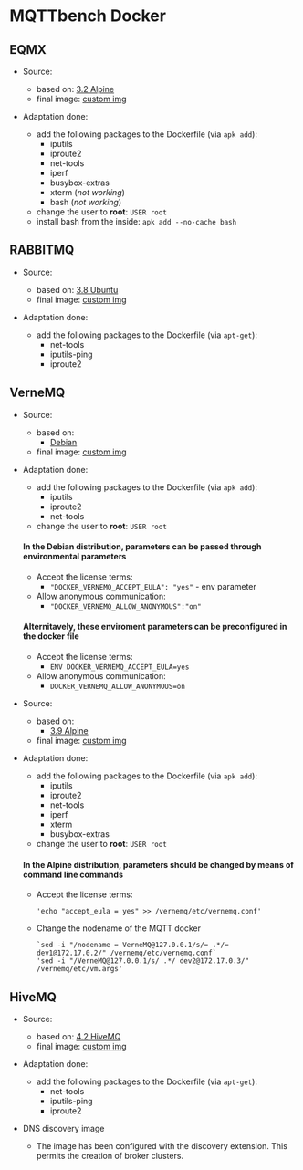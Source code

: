 # MQTTbench Docker

## EQMX
- Source: 
  + based on: [3.2 Alpine](https://github.com/emqx/emqx-docker/blob/master/v3.2/Dockerfile)
  + final image: [custom img](https://hub.docker.com/r/flipperthedog/emqx-bash)

- Adaptation done:
  + add the following packages to the Dockerfile (via `apk add`):
    - iputils
    - iproute2
    - net-tools
    - iperf
    - busybox-extras
    - xterm (_not working_)
    - bash (_not working_)
  + change the user to **root**: `USER root`
  + install bash from the inside: `apk add --no-cache bash` 

## RABBITMQ
- Source: 
  + based on: [3.8 Ubuntu](https://github.com/docker-library/rabbitmq/blob/853ba639f40baeb1f6ae021730fe8b71386b0999/3.8/ubuntu/Dockerfile)
  + final image: [custom img](https://hub.docker.com/r/flipperthedog/rabbitmq)
  
- Adaptation done:
  + add the following packages to the Dockerfile (via `apt-get`):
    - net-tools
    - iputils-ping
    - iproute2


## VerneMQ
- Source: 
  + based on: 
    - [Debian](https://github.com/vernemq/docker-vernemq/blob/master/Dockerfile)
  + final image: [custom img](https://hub.docker.com/r/francigjeci/vernemq-debian)

- Adaptation done:
  + add the following packages to the Dockerfile (via `apk add`):
    - iputils
    - iproute2
    - net-tools
  + change the user to **root**: `USER root`
  #### In the Debian distribution, parameters can be passed through environmental parameters 
  + Accept the license terms: 
    - `"DOCKER_VERNEMQ_ACCEPT_EULA": "yes"` -  env parameter
  + Allow anonymous communication: 
    - `"DOCKER_VERNEMQ_ALLOW_ANONYMOUS":"on"`
  #### Alternitavely, these enviroment parameters can be preconfigured in the docker file 
  + Accept the license terms: 
    - `ENV DOCKER_VERNEMQ_ACCEPT_EULA=yes`
  + Allow anonymous communication: 
    - `DOCKER_VERNEMQ_ALLOW_ANONYMOUS=on`
  
- Source: 
  + based on: 
    - [3.9 Alpine](https://github.com/vernemq/docker-vernemq/blob/master/Dockerfile.alpine)
  + final image: [custom img]()

- Adaptation done:
  + add the following packages to the Dockerfile (via `apk add`):
    - iputils
    - iproute2
    - net-tools
    - iperf
    - xterm
    - busybox-extras
  + change the user to **root**: `USER root`
  #### In the Alpine distribution, parameters should be changed by means of command line commands
  + Accept the license terms:
        
        'echo "accept_eula = yes" >> /vernemq/etc/vernemq.conf'
  
  + Change the nodename of the MQTT docker 
  
        `sed -i "/nodename = VerneMQ@127.0.0.1/s/= .*/= dev1@172.17.0.2/" /vernemq/etc/vernemq.conf`
        'sed -i "/VerneMQ@127.0.0.1/s/ .*/ dev2@172.17.0.3/" /vernemq/etc/vm.args'

  
  
  

## HiveMQ
- Source: 
  + based on: [4.2 HiveMQ](https://github.com/hivemq/hivemq4-docker-images/tree/master/hivemq4/dns-image/Dockerfile)  
  + final image: [custom img](https://hub.docker.com/repository/docker/francigjeci/hivemq)

- Adaptation done:
  + add the following packages to the Dockerfile (via `apt-get`):
    - net-tools
    - iputils-ping
    - iproute2

- DNS discovery image
  + The image has been configured with the discovery extension. 
  This permits the creation of broker clusters.
